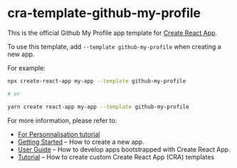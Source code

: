 # cra-template-github-my-profile

This is the official Github My Profile app template for [Create React App](https://github.com/facebook/create-react-app).

To use this template, add `--template github-my-profile` when creating a new app.

For example:

```sh
npx create-react-app my-app --template github-my-profile

# or

yarn create react-app my-app --template github-my-profile
```

For more information, please refer to:
- [For Personnalisation tutorial](https://github.com/rodolphe37/-cra-template-github-my-profile/blob/master/template/README.md)
- [Getting Started](https://create-react-app.dev/docs/getting-started) – How to create a new app.
- [User Guide](https://create-react-app.dev) – How to develop apps bootstrapped with Create React App.
- [Tutorial](https://medium.com/@alexgrischuk/how-to-create-custom-create-react-app-cra-templates-73a5196edeb) – How to create custom Create React App (CRA) templates
